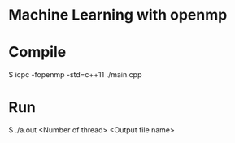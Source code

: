 # Machine Learning with openmp

# Compile
$ icpc -fopenmp -std=c++11 ./main.cpp

# Run
$ ./a.out \<Number of thread\> \<Output file name\>
